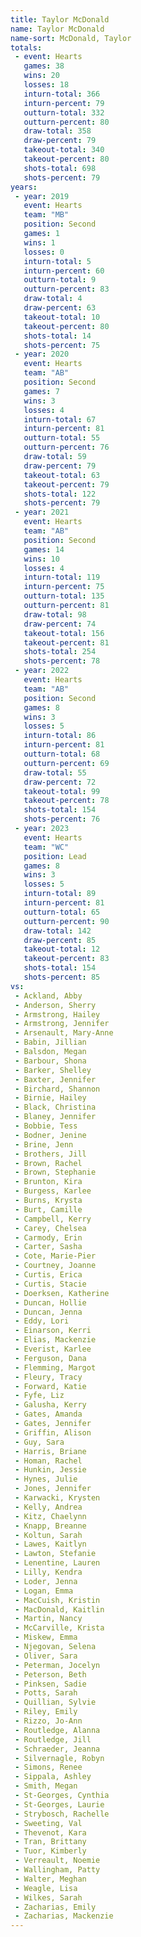 ```yaml
---
title: Taylor McDonald
name: Taylor McDonald
name-sort: McDonald, Taylor
totals:
 - event: Hearts
   games: 38
   wins: 20
   losses: 18
   inturn-total: 366
   inturn-percent: 79
   outturn-total: 332
   outturn-percent: 80
   draw-total: 358
   draw-percent: 79
   takeout-total: 340
   takeout-percent: 80
   shots-total: 698
   shots-percent: 79
years:
 - year: 2019
   event: Hearts
   team: "MB"
   position: Second
   games: 1
   wins: 1
   losses: 0
   inturn-total: 5
   inturn-percent: 60
   outturn-total: 9
   outturn-percent: 83
   draw-total: 4
   draw-percent: 63
   takeout-total: 10
   takeout-percent: 80
   shots-total: 14
   shots-percent: 75
 - year: 2020
   event: Hearts
   team: "AB"
   position: Second
   games: 7
   wins: 3
   losses: 4
   inturn-total: 67
   inturn-percent: 81
   outturn-total: 55
   outturn-percent: 76
   draw-total: 59
   draw-percent: 79
   takeout-total: 63
   takeout-percent: 79
   shots-total: 122
   shots-percent: 79
 - year: 2021
   event: Hearts
   team: "AB"
   position: Second
   games: 14
   wins: 10
   losses: 4
   inturn-total: 119
   inturn-percent: 75
   outturn-total: 135
   outturn-percent: 81
   draw-total: 98
   draw-percent: 74
   takeout-total: 156
   takeout-percent: 81
   shots-total: 254
   shots-percent: 78
 - year: 2022
   event: Hearts
   team: "AB"
   position: Second
   games: 8
   wins: 3
   losses: 5
   inturn-total: 86
   inturn-percent: 81
   outturn-total: 68
   outturn-percent: 69
   draw-total: 55
   draw-percent: 72
   takeout-total: 99
   takeout-percent: 78
   shots-total: 154
   shots-percent: 76
 - year: 2023
   event: Hearts
   team: "WC"
   position: Lead
   games: 8
   wins: 3
   losses: 5
   inturn-total: 89
   inturn-percent: 81
   outturn-total: 65
   outturn-percent: 90
   draw-total: 142
   draw-percent: 85
   takeout-total: 12
   takeout-percent: 83
   shots-total: 154
   shots-percent: 85
vs:
 - Ackland, Abby
 - Anderson, Sherry
 - Armstrong, Hailey
 - Armstrong, Jennifer
 - Arsenault, Mary-Anne
 - Babin, Jillian
 - Balsdon, Megan
 - Barbour, Shona
 - Barker, Shelley
 - Baxter, Jennifer
 - Birchard, Shannon
 - Birnie, Hailey
 - Black, Christina
 - Blaney, Jennifer
 - Bobbie, Tess
 - Bodner, Jenine
 - Brine, Jenn
 - Brothers, Jill
 - Brown, Rachel
 - Brown, Stephanie
 - Brunton, Kira
 - Burgess, Karlee
 - Burns, Krysta
 - Burt, Camille
 - Campbell, Kerry
 - Carey, Chelsea
 - Carmody, Erin
 - Carter, Sasha
 - Cote, Marie-Pier
 - Courtney, Joanne
 - Curtis, Erica
 - Curtis, Stacie
 - Doerksen, Katherine
 - Duncan, Hollie
 - Duncan, Jenna
 - Eddy, Lori
 - Einarson, Kerri
 - Elias, Mackenzie
 - Everist, Karlee
 - Ferguson, Dana
 - Flemming, Margot
 - Fleury, Tracy
 - Forward, Katie
 - Fyfe, Liz
 - Galusha, Kerry
 - Gates, Amanda
 - Gates, Jennifer
 - Griffin, Alison
 - Guy, Sara
 - Harris, Briane
 - Homan, Rachel
 - Hunkin, Jessie
 - Hynes, Julie
 - Jones, Jennifer
 - Karwacki, Krysten
 - Kelly, Andrea
 - Kitz, Chaelynn
 - Knapp, Breanne
 - Koltun, Sarah
 - Lawes, Kaitlyn
 - Lawton, Stefanie
 - Lenentine, Lauren
 - Lilly, Kendra
 - Loder, Jenna
 - Logan, Emma
 - MacCuish, Kristin
 - MacDonald, Kaitlin
 - Martin, Nancy
 - McCarville, Krista
 - Miskew, Emma
 - Njegovan, Selena
 - Oliver, Sara
 - Peterman, Jocelyn
 - Peterson, Beth
 - Pinksen, Sadie
 - Potts, Sarah
 - Quillian, Sylvie
 - Riley, Emily
 - Rizzo, Jo-Ann
 - Routledge, Alanna
 - Routledge, Jill
 - Schraeder, Jeanna
 - Silvernagle, Robyn
 - Simons, Renee
 - Sippala, Ashley
 - Smith, Megan
 - St-Georges, Cynthia
 - St-Georges, Laurie
 - Strybosch, Rachelle
 - Sweeting, Val
 - Thevenot, Kara
 - Tran, Brittany
 - Tuor, Kimberly
 - Verreault, Noemie
 - Wallingham, Patty
 - Walter, Meghan
 - Weagle, Lisa
 - Wilkes, Sarah
 - Zacharias, Emily
 - Zacharias, Mackenzie
---
```

